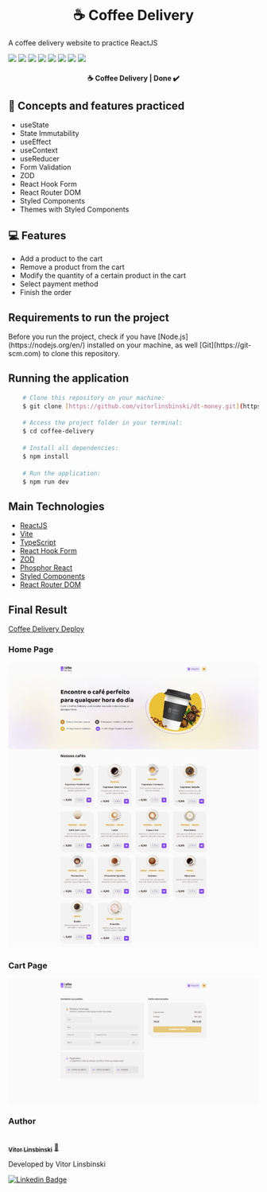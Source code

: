 <h1 align="center">☕ Coffee Delivery</h1>

A coffee delivery website to practice ReactJS

<img src = "https://img.shields.io/static/v1?label=node&message=v16.15.0&color=blue&style=plastic&logo="/>

<img src = "https://img.shields.io/static/v1?label=npm&message=v8.5.5&color=blue&style=plastic&logo="/>

<img src = "https://img.shields.io/static/v1?label=Vite&message=v4.4.5&color=blue&style=plastic&logo="/>

<img src = "https://img.shields.io/static/v1?label=ReactJS&message=v18.2.0&color=blue&style=plastic&logo="/>

<img src = "https://img.shields.io/static/v1?label=TypeScript&message=v5.0.2&color=blue&style=plastic&logo="/>

<img src = "https://img.shields.io/static/v1?label=Axios&message=v1.5.0&color=blue&style=plastic&logo="/>

<img src = "https://img.shields.io/static/v1?label=Styled Components&message=v6.0.7&color=blue&style=plastic&logo="/>

<img src = "https://img.shields.io/static/v1?label=JSON Server&message=v0.17.3&color=blue&style=plastic&logo="/>

<h4 align="center"> 
	☕ Coffee Delivery | Done ✔️
</h4>

## 🚀 Concepts and features practiced

- useState
- State Immutability
- useEffect
- useContext
- useReducer
- Form Validation
- ZOD
- React Hook Form
- React Router DOM
- Styled Components
- Themes with Styled Components
  
## 💻 Features

- Add a product to the cart
- Remove a product from the cart
- Modify the quantity of a certain product in the cart
- Select payment method
- Finish the order

## Requirements to run the project

<p>Before you run the project, check if you have [Node.js](https://nodejs.org/en/) installed on your machine, as well [Git](https://git-scm.com) to clone this repository.</p>

## Running the application

```bash
    # Clone this repository on your machine:
    $ git clone [https://github.com/vitorlinsbinski/dt-money.git](https://github.com/vitorlinsbinski/coffee-delivery.git)

    # Access the project folder in your terminal:
    $ cd coffee-delivery

    # Install all dependencies:
    $ npm install

    # Run the application:
    $ npm run dev
```

## Main Technologies

- [ReactJS](https://react.dev/)
- [Vite](https://vitejs.dev/)
- [TypeScript](https://www.typescriptlang.org/)
- [React Hook Form](https://www.react-hook-form.com/)
- [ZOD](https://zod.dev/)
- [Phosphor React](https://github.com/phosphor-icons/react)
- [Styled Components](https://styled-components.com/)
- [React Router DOM](https://reactrouter.com/en/main)

## Final Result

[Coffee Delivery Deploy](https://vitorlinsbinski.github.io/coffee-delivery) 

<h3>Home Page</h3>
<img src = "./src/assets/screencapture-vitorlinsbinski-github-io-coffee-delivery-2023-08-14-11_26_53.png"></img>

<h3>Cart Page</h3>
<img src = "./src/assets/screencapture-vitorlinsbinski-github-io-coffee-delivery-cart-2023-08-14-11_28_56.png"></img>

### Author

<a href="https://github.com/vitorlinsbinski">
 <img style="border-radius: 50%;" src="https://avatars.githubusercontent.com/u/69444717?v=4" width="100px;" alt=""/>
 <br />
 <sub><b>Vitor Linsbinski</b></sub></a> <a href="https://github.com/vitorlinsbinski" title="">🚀</a>

Developed by Vitor Linsbinski

[![Linkedin Badge](https://img.shields.io/badge/-Vitor-blue?style=flat-square&logo=Linkedin&logoColor=white&link=https://www.linkedin.com/in/vitorlinsbinski/)](https://www.linkedin.com/in/vitorlinsbinski/)


